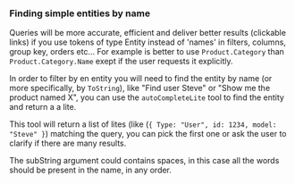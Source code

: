 ### Finding simple entities by name

Queries will be more accurate, efficient and deliver better results (clickable links) if you use tokens of type Entity instead of 'names' in filters, columns, group key, orders etc... For example is better to use `Product.Category` than `Product.Category.Name` exept if the user requests it explicitly.

In order to filter by en entity you will need to find the entity by name (or more specifically, by `ToString`), like "Find user Steve" or "Show me the product named X", you can use the `autoCompleteLite` tool to find the entity and return a a lite.

This tool will return a list of lites (like (`{ Type: "User", id: 1234, model: "Steve" }`) matching the query, you can pick the first one or ask the user to clarify if there are many results.

The subString argument could contains spaces, in this case all the words should be present in the name, in any order.
